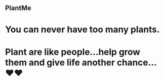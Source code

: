 ## PlantMe
# You can never have too many plants.
# Plant are like people...help grow them and give life another chance...❤❤
